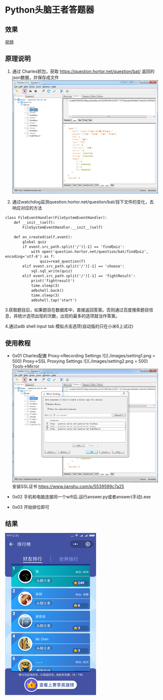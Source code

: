 # Python头脑王者答题器

## 效果
[视频](http://v.youku.com/v_show/id_XMzM0Mzk0MDQ0MA==.html?spm=a2h3j.8428770.3416059.1)

## 原理说明

1. 通过 Charles抓包，获取 https://question.hortor.net/question/bat/ 返回的json数据，并保存成文件
![](./images/findQuiz.png)

2. 通过watchdog监测question.hortor.net/question/bat/目下文件的变化，去响应对应的方法
```
class FileEventHandler(FileSystemEventHandler):
	def __init__(self):
		FileSystemEventHandler.__init__(self)
	
	def on_created(self,event):
		global quiz
		if event.src_path.split('/')[-1] == 'findQuiz':
			with open('question.hortor.net/question/bat/findQuiz', encoding='utf-8') as f:
				quiz=read_question(f)
		elif event.src_path.split('/')[-1] == 'choose':
			sql.sql_write(quiz)
		elif event.src_path.split('/')[-1] == 'fightResult':
			print('fightresult')
			time.sleep(3)
			adbshell.back()
			time.sleep(3)
			adbshell.tap('start')
```

3.获取题目后，如果题目在数据库中，直接返回答案。否则通过百度搜索题目信息，并统计选项出现的次数，出现的最多的选项就当作答案。

4.通过adb shell input tab 模拟点击选项(自动版的只在小米6上试过)

## 使用教程

- 0x01	Charles配置
	Proxy->Recording Settings
![](./images/setting1.png = 500)
	Proxy->SSL Proxying Settings
![](./images/setting2.png = 500)
	Tools->Mirror
![](./images/setting3.png)
	安装SSL证书 https://www.jianshu.com/p/5539599c7a25
- 0x02	手机和电脑连接同一个wifi后.运行answer.py或者answer(手动).exe

- 0x03	开始排位即可

## 结果

<img width="300" src="./images/result.png">



